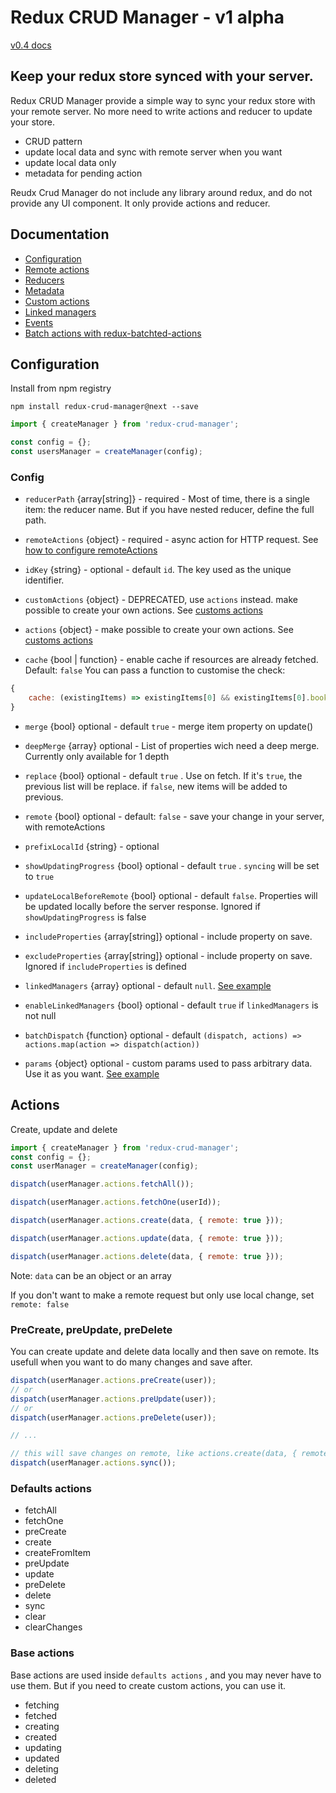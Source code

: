 Redux CRUD Manager - v1 alpha
===================

[v0.4 docs](docs/v0.4/README.md)

## Keep your redux store synced with your server.

Redux CRUD Manager provide a simple way to sync your redux store with your remote server.
No more need to write actions and reducer to update your store. 

* CRUD pattern
* update local data and sync with remote server when you want
* update local data only
* metadata for pending action

Reudx Crud Manager do not include any library around redux, and do not provide any UI component. It only provide actions and reducer.

## Documentation

* [Configuration](#configuration)
* [Remote actions](docs/v1/remote-actions.md)
* [Reducers](docs/v1/reducer.md)
* [Metadata](docs/v1/metadata.md)
* [Custom actions](docs/v1/custom-actions.md)
* [Linked managers](docs/v1/linked-managers.md)
* [Events](docs/v1/events.md)
* [Batch actions with redux-batchted-actions](https://gist.github.com/GuillaumeJasmin/3956fb03becdba50dc18ab9a721b9793)

## Configuration

Install from npm registry
```
npm install redux-crud-manager@next --save
```

<a id="configuration"></a>

```js
import { createManager } from 'redux-crud-manager';

const config = {};
const usersManager = createManager(config);
```

### Config


* `reducerPath` {array[string]} - required - Most of time, there is a single item: the reducer name. But if you have nested reducer, define the full path.


* `remoteActions`  {object} - required - async action for HTTP request. See [how to configure remoteActions](docs/v1/remote-actions.md)


* `idKey` {string} - optional - default `id`. The key used as the unique identifier.


* `customActions` {object} - DEPRECATED, use `actions` instead. make possible to create your own actions. See [customs actions](docs/v1//custom-actions.md)


* `actions`  {object} - make possible to create your own actions. See [customs actions](docs/v1//custom-actions.md)


* `cache` {bool | function} - enable cache if resources are already fetched. Default: `false`
You can pass a function to customise the check:
```js
{
    cache: (existingItems) => existingItems[0] && existingItems[0].bookId === someBookId
}
```


* `merge` {bool} optional - default `true` - merge item property on update()


* `deepMerge` {array} optional - List of properties wich need a deep merge. Currently only available for 1 depth


* `replace` {bool} optional - default `true` . Use on fetch. If it's `true`, the previous list will be replace. if `false`, new items will be added to previous.


* `remote` {bool} optional - default: `false` - save your change in your server, with remoteActions


* `prefixLocalId` {string} - optional


* `showUpdatingProgress` {bool} optional - default `true` . `syncing` will be set to `true`


* `updateLocalBeforeRemote` {bool} optional - default `false`. Properties will be updated locally before the server response. Ignored if `showUpdatingProgress` is false


* `includeProperties` {array[string]} optional - include property on save.


* `excludeProperties` {array[string]} optional - include property on save. Ignored if `includeProperties` is defined


* `linkedManagers` {array} optional - default `null`. [See example](docs/v1/linked-managers.md)


* `enableLinkedManagers` {bool} optional - default `true` if `linkedManagers` is not null 


* `batchDispatch` {function} optional - default `(dispatch, actions) => actions.map(action => dispatch(action))`


* `params` {object} optional - custom params used to pass arbitrary data. Use it as you want. [See example](docs/v1/remote-actions.md#custom-params)


## Actions
Create, update and delete

```js
import { createManager } from 'redux-crud-manager';
const config = {};
const userManager = createManager(config);

dispatch(userManager.actions.fetchAll());

dispatch(userManager.actions.fetchOne(userId));

dispatch(userManager.actions.create(data, { remote: true }));

dispatch(userManager.actions.update(data, { remote: true }));

dispatch(userManager.actions.delete(data, { remote: true }));
```

Note: `data` can be an object or an array

If you don't want to make a remote request but only use local change, set `remote: false`

### PreCreate, preUpdate, preDelete

You can create update and delete data locally and then save on remote.
Its usefull when you want to do many changes and save after.

```js
dispatch(userManager.actions.preCreate(user));
// or
dispatch(userManager.actions.preUpdate(user));
// or
dispatch(userManager.actions.preDelete(user));

// ...

// this will save changes on remote, like actions.create(data, { remote: true })
dispatch(userManager.actions.sync());

```

### Defaults actions
* fetchAll
* fetchOne
* preCreate
* create
* createFromItem
* preUpdate
* update
* preDelete
* delete
* sync
* clear
* clearChanges

### Base actions

Base actions are used inside `defaults actions` , and you may never have to use them. But if you need to create custom actions, you can use it.

* fetching
* fetched
* creating
* created
* updating
* updated
* deleting
* deleted
